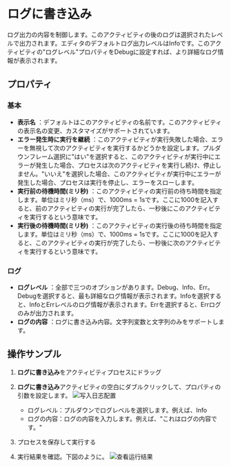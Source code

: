 # ログに書き込み

ログ出力の内容を制御します。このアクティビティの後のログは選択されたレベルで出力されます。エディタのデフォルトログ出力レベルはInfoです。このアクティビティの"ログレベル"プロパティをDebugに設定すれば、より詳細なログ情報が表示されます。

## プロパティ

### 基本
- **表示名** ：デフォルトはこのアクティビティの名前です。このアクティビティの表示名の変更、カスタマイズがサポートされています。
- **エラー発生時に実行を継続** ：このアクティビティが実行失敗した場合、エラーを無視して次のアクティビティを実行するかどうかを設定します。プルダウンフレーム選択に"はい"を選択すると、このアクティビティが実行中にエラーが発生した場合、プロセスは次のアクティビティを実行し続け、停止しません。"いいえ"を選択した場合、このアクティビティが実行中にエラーが発生した場合、プロセスは実行を停止し、エラーをスローします。
- **実行前の待機時間(ミリ秒)** ：このアクティビティの実行前の待ち時間を指定します。単位はミリ秒（ms）で、1000ms = 1sです。ここに1000を記入すると、前のアクティビティの実行が完了したら、一秒後にこのアクティビティを実行するという意味です。
- **実行後の待機時間(ミリ秒)** ：このアクティビティの実行後の待ち時間を指定します。単位はミリ秒（ms）で、1000ms = 1sです。ここに1000を記入すると、このアクティビティの実行が完了したら、一秒後に次のアクティビティを実行するという意味です。


### ログ

- **ログレベル** ：全部で三つのオプションがあります。Debug、Info、Err。Debugを選択すると、最も詳細なログ情報が表示されます。Infoを選択すると、InfoとErrレベルのログ情報が表示されます。Errを選択すると、Errログのみが出力されます。
- **ログの内容** ：ログに書き込み内容。文字列変数と文字列のみをサポートします。

## 操作サンプル

1. **ログに書き込み**をアクティビティプロセスにドラッグ
2. **ログに書き込み**アクティビティの空白にダブルクリックして、プロパティの引数を設定します。
   ![写入日志配置](https://docimages.blob.core.chinacloudapi.cn/images/Activities/writelogsetting20201221.png)   

    - ログレベル：プルダウンでログレベルを選択します。例えば、Info
    - ログの内容：ログの内容を入力します。例えば、"これはログの内容です。"

3. プロセスを保存して実行する
4. 実行結果を確認。下図のように。
   ![查看运行结果](https://docimages.blob.core.chinacloudapi.cn/images/Activities/writelogoutput20201221.png)
